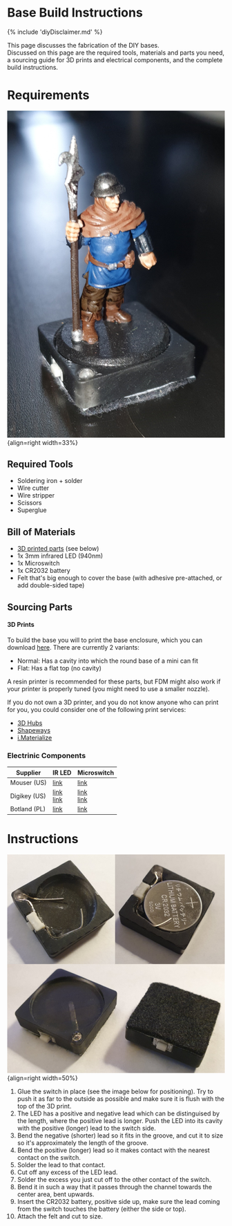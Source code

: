 # Base Build Instructions

{% include 'diyDisclaimer.md' %}

This page discusses the fabrication of the DIY bases.<br>
Discussed on this page are the required tools, materials and parts you need, a sourcing guide for 3D prints and electrical components, and the complete build instructions.

# Requirements
![Screenshot](../../img/hardware/DIY/MiniWithBase.jpg){align=right width=33%}

## Required Tools

* Soldering iron + solder
* Wire cutter
* Wire stripper
* Scissors
* Superglue

## Bill of Materials

* [3D printed parts](https://github.com/MaterialFoundry/MaterialPlane_Models) (see below)
* 1x 3mm infrared LED (940nm)
* 1x Microswitch
* 1x CR2032 battery
* Felt that's big enough to cover the base (with adhesive pre-attached, or add double-sided tape)

## Sourcing Parts

#### 3D Prints

To build the base you will to print the base enclosure, which you can download [here](https://github.com/MaterialFoundry/MaterialPlane_Models). There are currently 2 variants:

* Normal: Has a cavity into which the round base of a mini can fit
* Flat: Has a flat top (no cavity)

A resin printer is recommended for these parts, but FDM might also work if your printer is properly tuned (you might need to use a smaller nozzle).

If you do not own a 3D printer, and you do not know anyone who can print for you, you could consider one of the following print services:

* [3D Hubs](https://www.hubs.com/)
* [Shapeways](https://www.shapeways.com/)
* [i.Materialize](https://i.materialise.com/en)

### Electrinic Components

| Supplier              | IR LED | Microswitch |
|-----------------------|-----------------|----------------------|
| Mouser (US)           | [link](https://eu.mouser.com/ProductDetail/Kingbright/WP710A10F3C?qs=jBF9H7RTBaTxk2AdjwNryg%3D%3D) | [link](https://eu.mouser.com/ProductDetail/CK/RS032G05A3SMRT?qs=Gufeu08L%2Fl3gq3su6e3ufw%3D%3D) |
| Digikey (US)          |[link](https://www.digikey.com/en/products/detail/inolux/INL-3AHIR30/10384806) <br> [link](https://www.digikey.com/en/products/detail/sunled/XTNI11W/13559383) | [link](https://www.digikey.com/en/products/detail/w%C3%BCrth-elektronik/434121050816/5209081) <br> [link](https://www.digikey.com/en/products/detail/w%C3%BCrth-elektronik/434111050826/5209074) |
| Botland (PL)          | [link](https://botland.store/led-ir-infrared/869-ir-transmitter-vslb3940-3mm-940nm-5904422300975.html) | [link](https://botland.store/tact-switch/11104-tact-switch-3x6mm-5mm-smd-5pcs-5904422307585.html) |

# Instructions
![Screenshot](../../img/hardware/DIY/BaseFab.jpg){align=right width=50%}

1. Glue the switch in place (see the image below for positioning). Try to push it as far to the outside as possible and make sure it is flush with the top of the 3D print.
2. The LED has a positive and negative lead which can be distinguised by the length, where the positive lead is longer. Push the LED into its cavity with the positive (longer) lead to the switch side.
3. Bend the negative (shorter) lead so it fits in the groove, and cut it to size so it's approximately the length of the groove.
4. Bend the positive (longer) lead so it makes contact with the nearest contact on the switch.
5. Solder the lead to that contact.
6. Cut off any excess of the LED lead.
7. Solder the excess you just cut off to the other contact of the switch.
8. Bend it in such a way that it passes through the channel towards the center area, bent upwards.
9. Insert the CR2032 battery, positive side up, make sure the lead coming from the switch touches the battery (either the side or top).
10. Attach the felt and cut to size.

